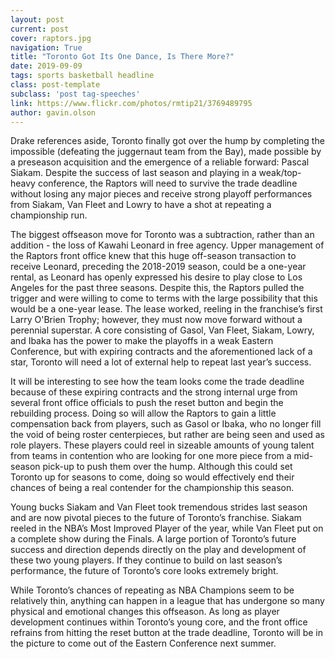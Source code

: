 ```yaml
---
layout: post
current: post
cover: raptors.jpg
navigation: True
title: "Toronto Got Its One Dance, Is There More?"
date: 2019-09-09
tags: sports basketball headline
class: post-template
subclass: 'post tag-speeches'
link: https://www.flickr.com/photos/rmtip21/3769489795
author: gavin.olson
---
```

Drake references aside, Toronto finally got over the hump by completing the impossible (defeating the juggernaut team from the Bay), made possible by a preseason acquisition and the emergence of a reliable forward: Pascal Siakam. Despite the success of last season and playing in a weak/top-heavy conference, the Raptors will need to survive the trade deadline without losing any major pieces and receive strong playoff performances from Siakam, Van Fleet and Lowry to have a shot at repeating a championship run.

  

The biggest offseason move for Toronto was a subtraction, rather than an addition - the loss of Kawahi Leonard in free agency. Upper management of the Raptors front office knew that this huge off-season transaction to receive Leonard, preceding the 2018-2019 season, could be a one-year rental, as Leonard has openly expressed his desire to play close to Los Angeles for the past three seasons. Despite this, the Raptors pulled the trigger and were willing to come to terms with the large possibility that this would be a one-year lease. The lease worked, reeling in the franchise’s first Larry O'Brien Trophy; however, they must now move forward without a perennial superstar. A core consisting of Gasol, Van Fleet, Siakam, Lowry, and Ibaka has the power to make the playoffs in a weak Eastern Conference, but with expiring contracts and the aforementioned lack of a star, Toronto will need a lot of external help to repeat last year’s success.

  

It will be interesting to see how the team looks come the trade deadline because of these expiring contracts and the strong internal urge from several front office officials to push the reset button and begin the rebuilding process. Doing so will allow the Raptors to gain a little compensation back from players, such as Gasol or Ibaka, who no longer fill the void of being roster centerpieces, but rather are being seen and used as role players. These players could reel in sizeable amounts of young talent from teams in contention who are looking for one more piece from a mid-season pick-up to push them over the hump. Although this could set Toronto up for seasons to come, doing so would effectively end their chances of being a real contender for the championship this season.

  

Young bucks Siakam and Van Fleet took tremendous strides last season and are now pivotal pieces to the future of Toronto’s franchise. Siakam reeled in the NBA’s Most Improved Player of the year, while Van Fleet put on a complete show during the Finals. A large portion of Toronto’s future success and direction depends directly on the play and development of these two young players. If they continue to build on last season’s performance, the future of Toronto’s core looks extremely bright.

  

While Toronto’s chances of repeating as NBA Champions seem to be relatively thin, anything can happen in a league that has undergone so many physical and emotional changes this offseason. As long as player development continues within Toronto’s young core, and the front office refrains from hitting the reset button at the trade deadline, Toronto will be in the picture to come out of the Eastern Conference next summer.
